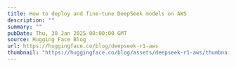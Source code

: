 ```yaml
---
title: How to deploy and fine-tune DeepSeek models on AWS
description: ""
summary: ""
pubDate: Thu, 30 Jan 2025 00:00:00 GMT
source: Hugging Face Blog
url: https://huggingface.co/blog/deepseek-r1-aws
thumbnail: "https://huggingface.co/blog/assets/deepseek-r1-aws/thumbnail.png"
---
```


